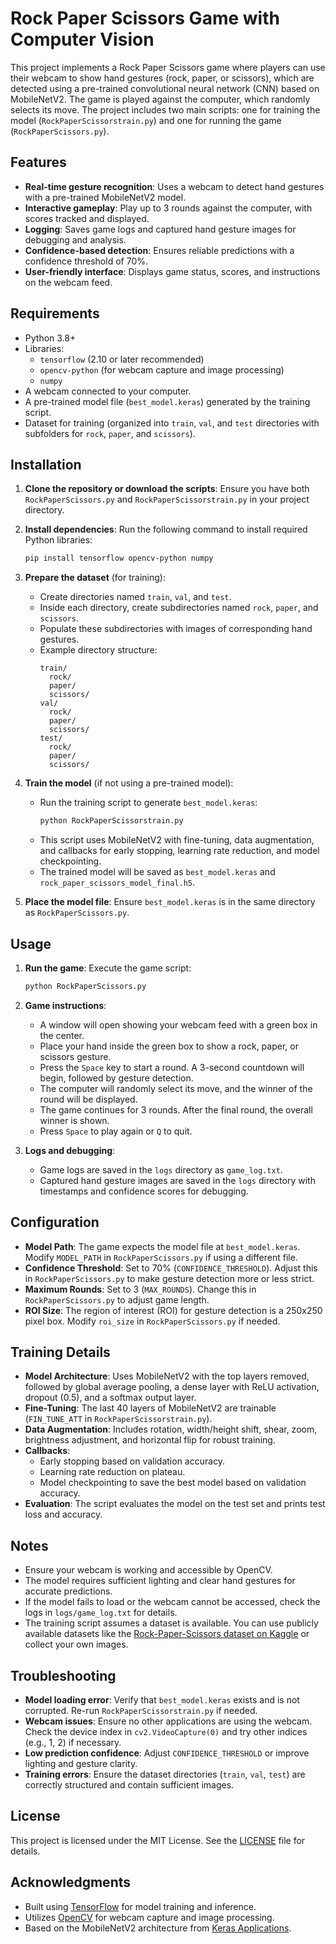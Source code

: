 # Rock Paper Scissors Game with Computer Vision

This project implements a Rock Paper Scissors game where players can use their webcam to show hand gestures (rock, paper, or scissors), which are detected using a pre-trained convolutional neural network (CNN) based on MobileNetV2. The game is played against the computer, which randomly selects its move. The project includes two main scripts: one for training the model (`RockPaperScissorstrain.py`) and one for running the game (`RockPaperScissors.py`).

## Features
- **Real-time gesture recognition**: Uses a webcam to detect hand gestures with a pre-trained MobileNetV2 model.
- **Interactive gameplay**: Play up to 3 rounds against the computer, with scores tracked and displayed.
- **Logging**: Saves game logs and captured hand gesture images for debugging and analysis.
- **Confidence-based detection**: Ensures reliable predictions with a confidence threshold of 70%.
- **User-friendly interface**: Displays game status, scores, and instructions on the webcam feed.

## Requirements
- Python 3.8+
- Libraries:
  - `tensorflow` (2.10 or later recommended)
  - `opencv-python` (for webcam capture and image processing)
  - `numpy`
- A webcam connected to your computer.
- A pre-trained model file (`best_model.keras`) generated by the training script.
- Dataset for training (organized into `train`, `val`, and `test` directories with subfolders for `rock`, `paper`, and `scissors`).

## Installation
1. **Clone the repository or download the scripts**:
   Ensure you have both `RockPaperScissors.py` and `RockPaperScissorstrain.py` in your project directory.

2. **Install dependencies**:
   Run the following command to install required Python libraries:
   ```bash
   pip install tensorflow opencv-python numpy
   ```

3. **Prepare the dataset** (for training):
   - Create directories named `train`, `val`, and `test`.
   - Inside each directory, create subdirectories named `rock`, `paper`, and `scissors`.
   - Populate these subdirectories with images of corresponding hand gestures.
   - Example directory structure:
     ```
     train/
       rock/
       paper/
       scissors/
     val/
       rock/
       paper/
       scissors/
     test/
       rock/
       paper/
       scissors/
     ```

4. **Train the model** (if not using a pre-trained model):
   - Run the training script to generate `best_model.keras`:
     ```bash
     python RockPaperScissorstrain.py
     ```
   - This script uses MobileNetV2 with fine-tuning, data augmentation, and callbacks for early stopping, learning rate reduction, and model checkpointing.
   - The trained model will be saved as `best_model.keras` and `rock_paper_scissors_model_final.h5`.

5. **Place the model file**:
   Ensure `best_model.keras` is in the same directory as `RockPaperScissors.py`.

## Usage
1. **Run the game**:
   Execute the game script:
   ```bash
   python RockPaperScissors.py
   ```

2. **Game instructions**:
   - A window will open showing your webcam feed with a green box in the center.
   - Place your hand inside the green box to show a rock, paper, or scissors gesture.
   - Press the `Space` key to start a round. A 3-second countdown will begin, followed by gesture detection.
   - The computer will randomly select its move, and the winner of the round will be displayed.
   - The game continues for 3 rounds. After the final round, the overall winner is shown.
   - Press `Space` to play again or `Q` to quit.

3. **Logs and debugging**:
   - Game logs are saved in the `logs` directory as `game_log.txt`.
   - Captured hand gesture images are saved in the `logs` directory with timestamps and confidence scores for debugging.

## Configuration
- **Model Path**: The game expects the model file at `best_model.keras`. Modify `MODEL_PATH` in `RockPaperScissors.py` if using a different file.
- **Confidence Threshold**: Set to 70% (`CONFIDENCE_THRESHOLD`). Adjust this in `RockPaperScissors.py` to make gesture detection more or less strict.
- **Maximum Rounds**: Set to 3 (`MAX_ROUNDS`). Change this in `RockPaperScissors.py` to adjust game length.
- **ROI Size**: The region of interest (ROI) for gesture detection is a 250x250 pixel box. Modify `roi_size` in `RockPaperScissors.py` if needed.

## Training Details
- **Model Architecture**: Uses MobileNetV2 with the top layers removed, followed by global average pooling, a dense layer with ReLU activation, dropout (0.5), and a softmax output layer.
- **Fine-Tuning**: The last 40 layers of MobileNetV2 are trainable (`FIN_TUNE_ATT` in `RockPaperScissorstrain.py`).
- **Data Augmentation**: Includes rotation, width/height shift, shear, zoom, brightness adjustment, and horizontal flip for robust training.
- **Callbacks**:
  - Early stopping based on validation accuracy.
  - Learning rate reduction on plateau.
  - Model checkpointing to save the best model based on validation accuracy.
- **Evaluation**: The script evaluates the model on the test set and prints test loss and accuracy.

## Notes
- Ensure your webcam is working and accessible by OpenCV.
- The model requires sufficient lighting and clear hand gestures for accurate predictions.
- If the model fails to load or the webcam cannot be accessed, check the logs in `logs/game_log.txt` for details.
- The training script assumes a dataset is available. You can use publicly available datasets like the [Rock-Paper-Scissors dataset on Kaggle](https://www.kaggle.com/datasets/drgfreeman/rockpaperscissors) or collect your own images.

## Troubleshooting
- **Model loading error**: Verify that `best_model.keras` exists and is not corrupted. Re-run `RockPaperScissorstrain.py` if needed.
- **Webcam issues**: Ensure no other applications are using the webcam. Check the device index in `cv2.VideoCapture(0)` and try other indices (e.g., 1, 2) if necessary.
- **Low prediction confidence**: Adjust `CONFIDENCE_THRESHOLD` or improve lighting and gesture clarity.
- **Training errors**: Ensure the dataset directories (`train`, `val`, `test`) are correctly structured and contain sufficient images.

## License
This project is licensed under the MIT License. See the [LICENSE](LICENSE) file for details.

## Acknowledgments
- Built using [TensorFlow](https://www.tensorflow.org/) for model training and inference.
- Utilizes [OpenCV](https://opencv.org/) for webcam capture and image processing.
- Based on the MobileNetV2 architecture from [Keras Applications](https://keras.io/api/applications/).